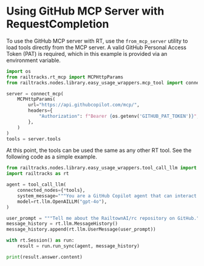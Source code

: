 # Using GitHub MCP Server with RequestCompletion

To use the GitHub MCP server with RT, use the `from_mcp_server` utility to load tools directly from the MCP server. A valid GitHub Personal Access Token (PAT) is required, which in this example is provided via an environment variable.

```python
import os
from railtracks.rt_mcp import MCPHttpParams
from railtracks.nodes.library.easy_usage_wrappers.mcp_tool import connect_mcp

server = connect_mcp(
    MCPHttpParams(
        url="https://api.githubcopilot.com/mcp/",
        headers={
            "Authorization": f"Bearer {os.getenv('GITHUB_PAT_TOKEN')}",
        },
    )
)
tools = server.tools
```

At this point, the tools can be used the same as any other RT tool. See the following code as a simple example.

```python
from railtracks.nodes.library.easy_usage_wrappers.tool_call_llm import tool_call_llm
import railtracks as rt

agent = tool_call_llm(
    connected_nodes={*tools},
    system_message="""You are a GitHub Copilot agent that can interact with GitHub repositories.""",
    model=rt.llm.OpenAILLM("gpt-4o"),
)

user_prompt = """Tell me about the RailtownAI/rc repository on GitHub."""
message_history = rt.llm.MessageHistory()
message_history.append(rt.llm.UserMessage(user_prompt))

with rt.Session() as run:
    result = run.run_sync(agent, message_history)

print(result.answer.content)

```
